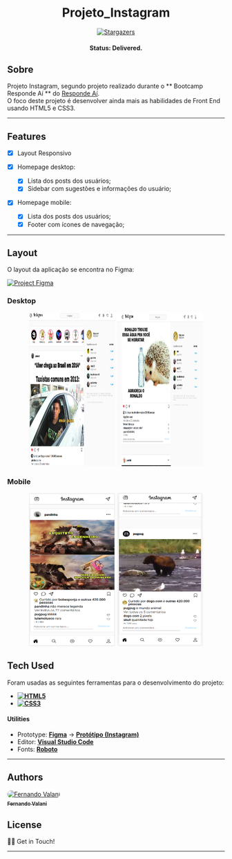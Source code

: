 <h1 align="center">
    Projeto_Instagram
</h1>

<p align="center"> <a href="https://github.com/">
    <img alt="Stargazers" src="https://img.shields.io/github/stars/fevalani/Projeto_Instagram?style=for-the-badge">
  </a>
</p>

<h4 align="center"> 
	 Status: Delivered.
</h4>

## Sobre

Projeto Instagram, segundo projeto realizado durante o ** Bootcamp Responde Aí ** do [Responde Aí](https://www.respondeai.com.br/). <br>
O foco deste projeto é desenvolver ainda mais as habilidades de Front End usando HTML5 e CSS3.

---

## Features

- [x] Layout Responsivo

- [x] Homepage desktop:

  - [x] Lista dos posts dos usuários;
  - [x] Sidebar com sugestões e informações do usuário;

- [x] Homepage mobile:

  - [x] Lista dos posts dos usuários;
  - [x] Footer com ícones de navegação;

---

## Layout

O layout da aplicação se encontra no Figma:

<a href="https://www.figma.com/file/rrweaBwWqOc9pAzk288mKB/Projeto-Instagram?node-id=0%3A1">
  <img alt="Project Figma" src="https://img.shields.io/badge/%20Layout%20-Figma-%2304D361?style=for-the-badge&logo=appveyor">
</a>

### Desktop

<p align="center">
  <img alt="Desktop Homepage" title="#Homepage" src="imagens/readme.png" width="200px" height="355px">
  <img alt="Desktop Homepage" title="#Homepage" src="imagens/readme2.png" width="200px" height="355px">
</p>

### Mobile

<p align="center">
  <img alt="Mobile Homepage" title="#Homepage" src="imagens/readme3.png" width="200px" height="355px">
  <img alt="Mobile Homepage" title="#Homepage" src="imagens/readme4.png" width="200px" height="355px">
</p>

## Tech Used

Foram usadas as seguintes ferramentas para o desenvolvimento do projeto:

- **[![HTML5](https://img.shields.io/badge/HTML5-E34F26?style=for-the-badge&logo=html5&logoColor=white)](https://html5.org/)**
- **[![CSS3](https://img.shields.io/badge/CSS3-1572B6?style=for-the-badge&logo=css3&logoColor=white)](https://www.w3.org/Style/CSS/Overview.en.html)**

#### **Utilities**

- Prototype: **[Figma](https://www.figma.com/)** → **[Protótipo (Instagram)](https://www.figma.com/file/rrweaBwWqOc9pAzk288mKB/Projeto-Instagram?node-id=0%3A1)**
- Editor: **[Visual Studio Code](https://code.visualstudio.com/)**
- Fonts: **[Roboto](https://fonts.google.com/specimen/Roboto)**

---

## Authors

<p>
<a style="border-radius: 50px;" width="100px;" href="https://github.com/fevalani">
 <img style="border-radius: 50px;" src="https://avatars.githubusercontent.com/u/81244714?v=4" width="100px;" alt="Fernando Valani"/>
 <br />
 <sub><b>Fernando Valani</b></sub></a>
 <br />

## </p>

## License

👋🏽 Get in Touch!

---
